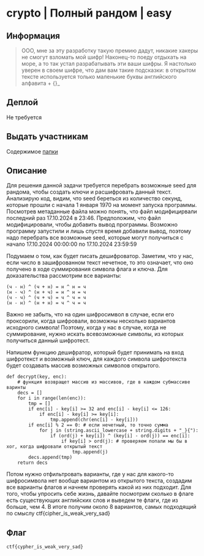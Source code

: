 # crypto | Полный рандом | easy

## Информация
> ООО, мне за эту разработку такую премию дадут, никакие хакеры не смогут взломать мой шифр! Наконец-то поеду отдыхать на море, а то так устал разрабатывать эти ваши шифры. Я настолько уверен в своем шифре, что дам вам такие подсказки: в открытом тексте используется только маленькие буквы английского алфавита + {}_

## Деплой
Не требуется

## Выдать участникам
Содержимое [папки](public/)

## Описание
Для решения данной задачи требуется перебрать возможные seed для рандома, чтобы создать ключи и расшифровать данный текст. Анализирую код, видим, что seed береться из количество секунд, которые прошли с начала 1 января 1970 на момент запуска программы. Посмотрев метаданные файла можно понять, что файл модифицирвали последний раз 17.10.2024 в 23:46. Предположим, что файл модифицировали, чтобы добавить вывод программы. Возможно программу запустили и лишь спустя время добавили вывод, поэтому надо перебрать все возможные seed, которые могут получиться с начало 17.10.2024 00:00:00 по 17.10.2024 23:59:59

Подумаем о том, как будет писать дешифроватор.
Заметим, что у нас, если число в зашифрованном текст нечетное, то это означает, что оно получено в ходе суммирования символа флага и ключа. Для доказательства рассмотрим все варианты:
```
(ч - н) ^ (ч + н) = н ^ н = ч
(н - ч) ^ (н + ч) = н ^ н = ч
(ч - ч) ^ (ч + ч) = ч ^ ч = ч
(н - н) ^ (н + н) = ч ^ ч = ч
```
Важно не забыть, что на один шифросимвол в случае, если его проксорили, когда шифровали, возможны несколько вариантов исходного символа!
Поэтому, когда у нас в случае, когда не суммирование, нужно искать всевозможные символы, из которых получиться данный шифротест.

Напишем функцию дешифратор, который будет принимать на вход шифротекст и возможный ключ, для каждого символа шифротекста будет создавать массив возможных символов открытого.
```
def decrypt(key, enc):
    # функция возвращет массив из массивов, где в каждом субмассиве варинты 
    decs = []
    for i in range(len(enc)):
        tmp = []
        if enc[i] - key[i] >= 32 and enc[i] - key[i] <= 126:
            if enc[i] - key[i] >= key[i]:
                tmp.append(chr(enc[i] - key[i]))
        if enc[i] % 2 == 0: # если нечетный, то точно сумма
            for j in (string.ascii_lowercase + string.digits + "_}{"):
                if (ord(j) + key[i]) ^ (key[i] - ord(j)) == enc[i]:
                    if key[i] > ord(j): # проверяем попали мы бы в xor, когда шифровали открытый текст
                        tmp.append(j)
        decs.append(tmp)
    return decs
```
Потом нужно отфильтровать варианты, где у нас для какого-то шифросимвола нет вообще вариантом из открытого текста, создадим все варианты флагов и начнем проверять какой из них подходит.
Для того, чтобы упросить себе жизнь, давайте посмотрим сколько в флаге есть существующих английских слов и выведем те флаги, где из больше, чем 4. В итоге получим около 8 вариантов, самых подходящий по смыслу ctf{cipher_is_weak_very_sad}
## Флаг

`ctf{cypher_is_weak_very_sad}`